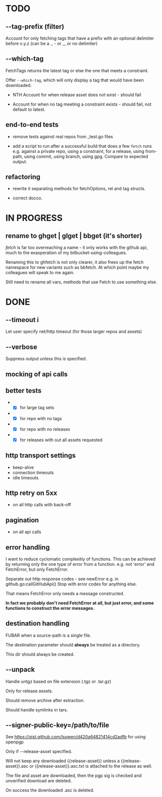 # TODO

## --tag-prefix (filter)
Account for only fetching tags that have a prefix with an optional delimiter
before x.y.z (can be a \., \- or \_, or no delimiter)

## --which-tag
FetchTags returns the latest tag or else the one that meets a constraint.

Offer `--which-tag`, which will only display a tag that would have been
downloaded.

* NTH Account for when release asset does not exist - should fail

* Account for when no tag meeting a constraint exists - should fail, not default
  to latest.

## end-to-end tests

* remove tests against real repos from \_test.go files

* add a script to run after a successful build that does a few
    `fetch` runs e.g. against a private repo, using a constraint,
    for a release, using from-path, using commit, using branch,
    using gpg. Compare to expected output.

## refactoring

* rewrite it separating methods for fetchOptions, rel and tag structs.

* correct docco.

# IN PROGRESS

## rename to ghget | glget | bbget (it's shorter)

_fetch_ is far too overreaching a name - it only works with the github api, much to
the exasperation of my bitbucket-using-colleagues.

Renaming this to ghfetch is not only clearer, it also frees up the fetch namespace
for new variants such as bbfetch. At which point maybe my colleagues will speak
to me again.

Still need to rename all vars, methods that use Fetch to use something else.

# DONE

## --timeout i

Let user specify net/http timeout (for those larger repos and assets)

## --verbose
Suppress output unless this is specified.

## mocking of api calls

## better tests
* - [x] for large tag sets
* - [x] for repo with no tags
* - [x] for repo with no releases
* - [x] for releases with out all assets requested

## http transport settings

* keep-alive
* connection timeouts
* idle timeouts

## http retry on 5xx
* on all http calls with back-off

## pagination
* on all api calls

## error handling

I want to reduce cyclomatic complexitiy of functions. This can be achieved
by returning only the one type of error from a function. e.g. not 'error' and FetchError,
but only FetchError.

Separate out http response codes - see newError e.g. in github.go:callGitHubApi()
Stop with error codes for anything else.

That means FetchError only needs a message constructed.

**In fact we probably don't need FetchError at all, but just error, and some functions
to construct the error messages.**

## destination handling

FUBAR when a source-path is a single file.

The destination parameter should **always** be treated as a directory.

This dir should always be created.

## --unpack

Handle untgz based on file extension (.tgz or .tar.gz)

Only for release assets.

Should remove archive after extraction.

Should handle symlinks in tars.

## --signer-public-key=/path/to/file

See https://gist.github.com/lsowen/d420a64821414cd2adfb for using openpgp

Only if --release-asset specified.

Will not keep any downloaded {{release-asset}} unless a {{release-asset}}.asc
or {{release-asset}}.asc.txt is attached to the release as well.

The file and asset are downloaded, then the pgp sig is checked and
unverified download are deleted.

On success the downloaded .asc is deleted.

